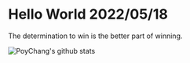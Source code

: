 # Hello World 2022/05/18

The determination to win is the better part of winning.

![PoyChang's github stats](https://github-readme-stats.vercel.app/api?username=poychang&show_icons=true&theme=dracula)
